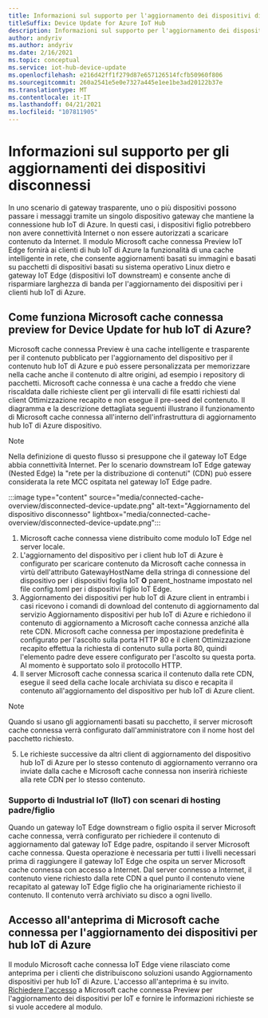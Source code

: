 ```yaml
---
title: Informazioni sul supporto per l'aggiornamento dei dispositivi disconnessi tramite Microsoft cache connessa | Microsoft Docs
titleSuffix: Device Update for Azure IoT Hub
description: Informazioni sul supporto per l'aggiornamento dei dispositivi disconnessi tramite Microsoft cache connessa
author: andyriv
ms.author: andyriv
ms.date: 2/16/2021
ms.topic: conceptual
ms.service: iot-hub-device-update
ms.openlocfilehash: e216d42ff1f279d87e657126514fcfb50960f806
ms.sourcegitcommit: 260a2541e5e0e7327a445e1ee1be3ad20122b37e
ms.translationtype: MT
ms.contentlocale: it-IT
ms.lasthandoff: 04/21/2021
ms.locfileid: "107811905"
---
```

# <a name="understand-support-for-disconnected-device-updates"></a>Informazioni sul supporto per gli aggiornamenti dei dispositivi disconnessi

In uno scenario di gateway trasparente, uno o più dispositivi possono passare i messaggi tramite un singolo dispositivo gateway che mantiene la connessione hub IoT di Azure. In questi casi, i dispositivi figlio potrebbero non avere connettività Internet o non essere autorizzati a scaricare contenuto da Internet. Il modulo Microsoft cache connessa Preview IoT Edge fornirà ai clienti di hub IoT di Azure la funzionalità di una cache intelligente in rete, che consente aggiornamenti basati su immagini e basati su pacchetti di dispositivi basati su sistema operativo Linux dietro e gateway IoT Edge (dispositivi IoT downstream) e consente anche di risparmiare larghezza di banda per l'aggiornamento dei dispositivi per i clienti hub IoT di Azure.

## <a name="how-does-microsoft-connected-cache-preview-for-device-update-for-azure-iot-hub-work"></a>Come funziona Microsoft cache connessa preview for Device Update for hub IoT di Azure?

Microsoft cache connessa Preview è una cache intelligente e trasparente per il contenuto pubblicato per l'aggiornamento del dispositivo per il contenuto hub IoT di Azure e può essere personalizzata per memorizzare nella cache anche il contenuto di altre origini, ad esempio i repository di pacchetti. Microsoft cache connessa è una cache a freddo che viene riscaldata dalle richieste client per gli intervalli di file esatti richiesti dal client Ottimizzazione recapito e non esegue il pre-seed del contenuto. Il diagramma e la descrizione dettagliata seguenti illustrano il funzionamento di Microsoft cache connessa all'interno dell'infrastruttura di aggiornamento hub IoT di Azure dispositivo.

>[!Note]
>Nella definizione di questo flusso si presuppone che il gateway IoT Edge abbia connettività Internet. Per lo scenario downstream IoT Edge gateway (Nested Edge) la "rete per la distribuzione di contenuti" (CDN) può essere considerata la rete MCC ospitata nel gateway IoT Edge padre.

  :::image type="content" source="media/connected-cache-overview/disconnected-device-update.png" alt-text="Aggiornamento del dispositivo disconnesso" lightbox="media/connected-cache-overview/disconnected-device-update.png":::

1. Microsoft cache connessa viene distribuito come modulo IoT Edge nel server locale.
2. L'aggiornamento del dispositivo per i client hub IoT di Azure è configurato per scaricare contenuto da Microsoft cache connessa in virtù dell'attributo GatewayHostName della stringa di connessione del dispositivo per i dispositivi foglia IoT **O** parent_hostname impostato nel file config.toml per i dispositivi figlio IoT Edge.
3. Aggiornamento dei dispositivi per hub IoT di Azure client in entrambi i casi ricevono i comandi di download del contenuto di aggiornamento dal servizio Aggiornamento dispositivi per hub IoT di Azure e richiedono il contenuto di aggiornamento a Microsoft cache connessa anziché alla rete CDN. Microsoft cache connessa per impostazione predefinita è configurato per l'ascolto sulla porta HTTP 80 e il client Ottimizzazione recapito effettua la richiesta di contenuto sulla porta 80, quindi l'elemento padre deve essere configurato per l'ascolto su questa porta.  Al momento è supportato solo il protocollo HTTP.
4. Il server Microsoft cache connessa scarica il contenuto dalla rete CDN, esegue il seed della cache locale archiviata su disco e recapita il contenuto all'aggiornamento del dispositivo per hub IoT di Azure client.
   
>[!Note]
>Quando si usano gli aggiornamenti basati su pacchetto, il server microsoft cache connessa verrà configurato dall'amministratore con il nome host del pacchetto richiesto.

5. Le richieste successive da altri client di aggiornamento del dispositivo hub IoT di Azure per lo stesso contenuto di aggiornamento verranno ora inviate dalla cache e Microsoft cache connessa non inserirà richieste alla rete CDN per lo stesso contenuto.

### <a name="supporting-industrial-iot-iiot-with-parentchild-hosting-scenarios"></a>Supporto di Industrial IoT (IIoT) con scenari di hosting padre/figlio

Quando un gateway IoT Edge downstream o figlio ospita il server Microsoft cache connessa, verrà configurato per richiedere il contenuto di aggiornamento dal gateway IoT Edge padre, ospitando il server Microsoft cache connessa. Questa operazione è necessaria per tutti i livelli necessari prima di raggiungere il gateway IoT Edge che ospita un server Microsoft cache connessa con accesso a Internet. Dal server connesso a Internet, il contenuto viene richiesto dalla rete CDN a quel punto il contenuto viene recapitato al gateway IoT Edge figlio che ha originariamente richiesto il contenuto. Il contenuto verrà archiviato su disco a ogni livello.

## <a name="access-to-the-microsoft-connected-cache-preview-for-device-update-for-azure-iot-hub"></a>Accesso all'anteprima di Microsoft cache connessa per l'aggiornamento dei dispositivi per hub IoT di Azure

Il modulo Microsoft cache connessa IoT Edge viene rilasciato come anteprima per i clienti che distribuiscono soluzioni usando Aggiornamento dispositivi per hub IoT di Azure. L'accesso all'anteprima è su invito. [Richiedere l'accesso](https://aka.ms/MCCForDeviceUpdateForIoT) a Microsoft cache connessa Preview per l'aggiornamento dei dispositivi per IoT e fornire le informazioni richieste se si vuole accedere al modulo.
